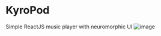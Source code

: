 # KyroPod
Simple ReactJS music player with neuromorphic UI
![image](https://github.com/user-attachments/assets/460aeccf-7c16-4221-9446-553f41572f90)
